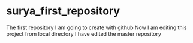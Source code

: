 # surya_first_repository
The first repository I am going to create with github
Now I am editing this project from local directory
I have edited the master repository
